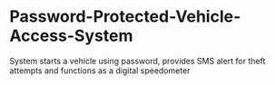 # Password-Protected-Vehicle-Access-System
System starts a vehicle using password, provides SMS alert for theft attempts and functions as a digital speedometer
